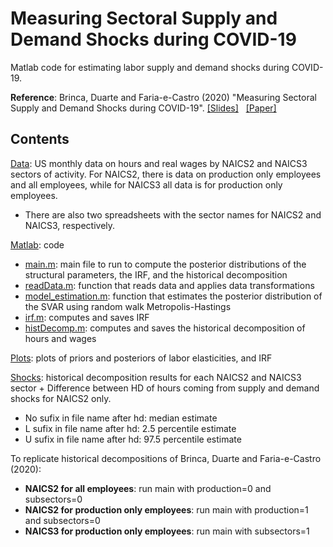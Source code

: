 # Measuring Sectoral Supply and Demand Shocks during COVID-19

Matlab code for estimating labor supply and demand shocks during COVID-19. 

**Reference**: Brinca, Duarte and Faria-e-Castro (2020)
"Measuring Sectoral Supply and Demand Shocks during COVID-19". [[Slides]](https://jbduarte.com/files/seacen_slides.pdf) &nbsp; [[Paper]](https://s3.amazonaws.com/real.stlouisfed.org/wp/2020/2020-011.pdf) 

## Contents

[Data](./Data/): US monthly data on hours and real wages by NAICS2 and NAICS3 sectors of activity. For NAICS2, there is data on production only employees and all employees, while for NAICS3 all data is for production only employees. 

- There are also two spreadsheets with the sector names for NAICS2 and NAICS3, respectively.

[Matlab](./Matlab/): code

- [main.m](./Matlab/main.m): main file to run to compute the posterior distributions of the structural parameters, the IRF, and the historical decomposition
- [readData.m](./Matlab/ReadData.m): function that reads data and applies data transformations
- [model_estimation.m](./Matlab/ReadData.m): function that estimates the posterior distribution of the SVAR using random walk Metropolis-Hastings
- [irf.m](./Matlab/irf.m): computes and saves IRF
- [histDecomp.m](./Matlab/histDecomp.m): computes and saves the historical decomposition of hours and wages
  

[Plots](./Plots/): plots of priors and posteriors of labor elasticities, and IRF

[Shocks](./Plots/): historical decomposition results for each NAICS2 and NAICS3 sector + Difference between HD of hours coming from supply and demand shocks for NAICS2 only. 
- No sufix in file name after hd: median estimate
- L sufix in file name after hd: 2.5 percentile estimate
- U sufix in file name after hd: 97.5 percentile estimate

To replicate historical decompositions of Brinca, Duarte and Faria-e-Castro (2020): 
- **NAICS2 for all employees**: run main with production=0 and subsectors=0
- **NAICS2 for production only employees**: run main with production=1 and subsectors=0
- **NAICS3 for production only employees**: run main with subsectors=1
